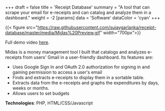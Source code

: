 +++
draft = false
title = 'Receipt Database'
summary = "A tool that can scrape your email for e-receipts and can catalog and analyze them in a dashboard."
weight = -2
[params]
  data = 'Software'
  dataColor = 'cyan'
+++

{{< figure src="https://raw.githubusercontent.com/sujaygarlanka/receipt-database/master/media/Midas%20Preview.gif" width="700px">}}
  
Full demo video [here](https://youtu.be/qonTct_nAA4).

Midas is a money management tool I built that catalogs and analyzes e-receipts from users' Gmail in a user-friendly dashboard. Its features are:
- Uses Google Sign In and OAuth 2.0 authorization for signing in and gaining permission to access a user's email
- Finds and extracts e-receipts to display them in a sortable table.
- Extracts data from the e-receipts and graphs the expenditures by days, weeks or months.
- Allows users to set budgets

**Technologies**: PHP, HTML/CSS/Javascript
